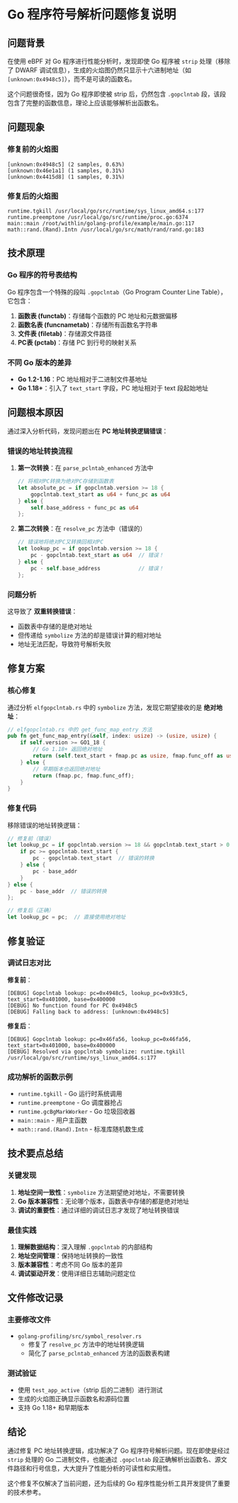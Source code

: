 # Go 程序符号解析问题修复说明

## 问题背景

在使用 eBPF 对 Go 程序进行性能分析时，发现即使 Go 程序被 `strip` 处理（移除了 DWARF 调试信息），生成的火焰图仍然只显示十六进制地址（如 `[unknown:0x4948c5]`），而不是可读的函数名。

这个问题很奇怪，因为 Go 程序即使被 strip 后，仍然包含 `.gopclntab` 段，该段包含了完整的函数信息，理论上应该能够解析出函数名。

## 问题现象

### 修复前的火焰图
```
[unknown:0x4948c5] (2 samples, 0.63%)
[unknown:0x46e1a1] (1 samples, 0.31%)
[unknown:0x4415d8] (1 samples, 0.31%)
```

### 修复后的火焰图
```
runtime.tgkill /usr/local/go/src/runtime/sys_linux_amd64.s:177
runtime.preemptone /usr/local/go/src/runtime/proc.go:6374
main::main /root/withlin/golang-profile/example/main.go:117
math::rand.(Rand).Intn /usr/local/go/src/math/rand/rand.go:183
```

## 技术原理

### Go 程序的符号表结构

Go 程序包含一个特殊的段叫 `.gopclntab`（Go Program Counter Line Table），它包含：

1. **函数表 (functab)**：存储每个函数的 PC 地址和元数据偏移
2. **函数名表 (funcnametab)**：存储所有函数名字符串
3. **文件表 (filetab)**：存储源文件路径
4. **PC表 (pctab)**：存储 PC 到行号的映射关系

### 不同 Go 版本的差异

- **Go 1.2-1.16**：PC 地址相对于二进制文件基地址
- **Go 1.18+**：引入了 `text_start` 字段，PC 地址相对于 text 段起始地址

## 问题根本原因

通过深入分析代码，发现问题出在 **PC 地址转换逻辑错误**：

### 错误的地址转换流程

1. **第一次转换**：在 `parse_pclntab_enhanced` 方法中
   ```rust
   // 将相对PC转换为绝对PC存储到函数表
   let absolute_pc = if gopclntab.version >= 18 {
       gopclntab.text_start as u64 + func_pc as u64
   } else {
       self.base_address + func_pc as u64
   };
   ```

2. **第二次转换**：在 `resolve_pc` 方法中（错误的）
   ```rust
   // 错误地将绝对PC又转换回相对PC
   let lookup_pc = if gopclntab.version >= 18 {
       pc - gopclntab.text_start as u64  // 错误！
   } else {
       pc - self.base_address            // 错误！
   };
   ```

### 问题分析

这导致了 **双重转换错误**：
- 函数表中存储的是绝对地址
- 但传递给 `symbolize` 方法的却是错误计算的相对地址
- 地址无法匹配，导致符号解析失败

## 修复方案

### 核心修复

通过分析 `elfgopclntab.rs` 中的 `symbolize` 方法，发现它期望接收的是 **绝对地址**：

```rust
// elfgopclntab.rs 中的 get_func_map_entry 方法
pub fn get_func_map_entry(&self, index: usize) -> (usize, usize) {
    if self.version >= GO1_18 {
        // Go 1.18+ 返回绝对地址
        return (self.text_start + fmap.pc as usize, fmap.func_off as usize);
    } else {
        // 早期版本也返回绝对地址
        return (fmap.pc, fmap.func_off);
    }
}
```

### 修复代码

移除错误的地址转换逻辑：

```rust
// 修复前（错误）
let lookup_pc = if gopclntab.version >= 18 && gopclntab.text_start > 0 {
    if pc >= gopclntab.text_start {
        pc - gopclntab.text_start  // 错误的转换
    } else {
        pc - base_addr
    }
} else {
    pc - base_addr  // 错误的转换
};

// 修复后（正确）
let lookup_pc = pc;  // 直接使用绝对地址
```

## 修复验证

### 调试日志对比

**修复前**：
```
[DEBUG] Gopclntab lookup: pc=0x4948c5, lookup_pc=0x938c5, text_start=0x401000, base=0x400000
[DEBUG] No function found for PC 0x4948c5
[DEBUG] Falling back to address: [unknown:0x4948c5]
```

**修复后**：
```
[DEBUG] Gopclntab lookup: pc=0x46fa56, lookup_pc=0x46fa56, text_start=0x401000, base=0x400000
[DEBUG] Resolved via gopclntab symbolize: runtime.tgkill /usr/local/go/src/runtime/sys_linux_amd64.s:177
```

### 成功解析的函数示例

- `runtime.tgkill` - Go 运行时系统调用
- `runtime.preemptone` - Go 调度器抢占
- `runtime.gcBgMarkWorker` - Go 垃圾回收器
- `main::main` - 用户主函数
- `math::rand.(Rand).Intn` - 标准库随机数生成

## 技术要点总结

### 关键发现

1. **地址空间一致性**：`symbolize` 方法期望绝对地址，不需要转换
2. **Go 版本兼容性**：无论哪个版本，函数表中存储的都是绝对地址
3. **调试的重要性**：通过详细的调试日志才发现了地址转换错误

### 最佳实践

1. **理解数据结构**：深入理解 `.gopclntab` 的内部结构
2. **地址空间管理**：保持地址转换的一致性
3. **版本兼容性**：考虑不同 Go 版本的差异
4. **调试驱动开发**：使用详细日志辅助问题定位

## 文件修改记录

### 主要修改文件

- `golang-profiling/src/symbol_resolver.rs`
  - 修复了 `resolve_pc` 方法中的地址转换逻辑
  - 简化了 `parse_pclntab_enhanced` 方法的函数表构建

### 测试验证

- 使用 `test_app_active`（strip 后的二进制）进行测试
- 生成的火焰图正确显示函数名和源码位置
- 支持 Go 1.18+ 和早期版本

## 结论

通过修复 PC 地址转换逻辑，成功解决了 Go 程序符号解析问题。现在即使是经过 `strip` 处理的 Go 二进制文件，也能通过 `.gopclntab` 段正确解析出函数名、源文件路径和行号信息，大大提升了性能分析的可读性和实用性。

这个修复不仅解决了当前问题，还为后续的 Go 程序性能分析工具开发提供了重要的技术参考。